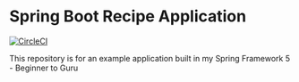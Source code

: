 # Spring Boot Recipe Application
[![CircleCI](https://circleci.com/gh/Arnoldrx/spring5-recipe-app/tree/main.svg?style=svg)](https://circleci.com/gh/Arnoldrx/spring5-recipe-app/tree/main)


This repository is for an example application built in my Spring Framework 5 - Beginner to Guru
